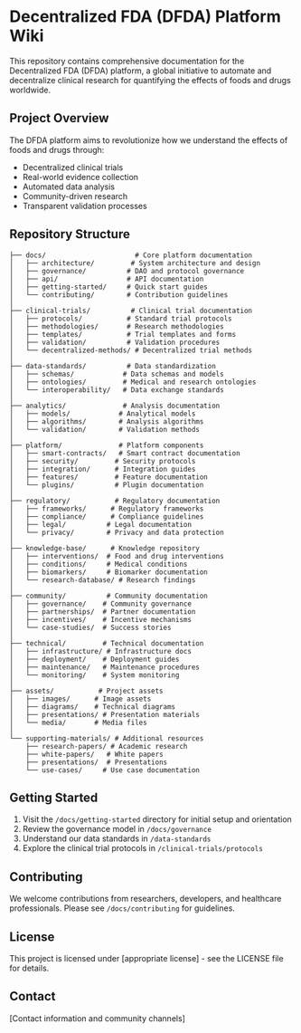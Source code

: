 # Decentralized FDA (DFDA) Platform Wiki

This repository contains comprehensive documentation for the Decentralized FDA (DFDA) platform, a global initiative to automate and decentralize clinical research for quantifying the effects of foods and drugs worldwide.

## Project Overview

The DFDA platform aims to revolutionize how we understand the effects of foods and drugs through:
- Decentralized clinical trials
- Real-world evidence collection
- Automated data analysis
- Community-driven research
- Transparent validation processes

## Repository Structure

```
├── docs/                      # Core platform documentation
│   ├── architecture/         # System architecture and design
│   ├── governance/          # DAO and protocol governance
│   ├── api/                 # API documentation
│   ├── getting-started/     # Quick start guides
│   └── contributing/        # Contribution guidelines
│
├── clinical-trials/          # Clinical trial documentation
│   ├── protocols/           # Standard trial protocols
│   ├── methodologies/       # Research methodologies
│   ├── templates/           # Trial templates and forms
│   ├── validation/          # Validation procedures
│   └── decentralized-methods/ # Decentralized trial methods
│
├── data-standards/          # Data standardization
│   ├── schemas/            # Data schemas and models
│   ├── ontologies/         # Medical and research ontologies
│   └── interoperability/   # Data exchange standards
│
├── analytics/              # Analysis documentation
│   ├── models/            # Analytical models
│   ├── algorithms/        # Analysis algorithms
│   └── validation/        # Validation methods
│
├── platform/              # Platform components
│   ├── smart-contracts/   # Smart contract documentation
│   ├── security/         # Security protocols
│   ├── integration/      # Integration guides
│   ├── features/         # Feature documentation
│   └── plugins/          # Plugin documentation
│
├── regulatory/           # Regulatory documentation
│   ├── frameworks/      # Regulatory frameworks
│   ├── compliance/      # Compliance guidelines
│   ├── legal/          # Legal documentation
│   └── privacy/        # Privacy and data protection
│
├── knowledge-base/      # Knowledge repository
│   ├── interventions/  # Food and drug interventions
│   ├── conditions/     # Medical conditions
│   ├── biomarkers/     # Biomarker documentation
│   └── research-database/ # Research findings
│
├── community/          # Community documentation
│   ├── governance/    # Community governance
│   ├── partnerships/  # Partner documentation
│   ├── incentives/    # Incentive mechanisms
│   └── case-studies/  # Success stories
│
├── technical/         # Technical documentation
│   ├── infrastructure/ # Infrastructure docs
│   ├── deployment/    # Deployment guides
│   ├── maintenance/   # Maintenance procedures
│   └── monitoring/    # System monitoring
│
├── assets/           # Project assets
│   ├── images/      # Image assets
│   ├── diagrams/    # Technical diagrams
│   ├── presentations/ # Presentation materials
│   └── media/       # Media files
│
└── supporting-materials/ # Additional resources
    ├── research-papers/ # Academic research
    ├── white-papers/   # White papers
    ├── presentations/  # Presentations
    └── use-cases/     # Use case documentation
```

## Getting Started

1. Visit the `/docs/getting-started` directory for initial setup and orientation
2. Review the governance model in `/docs/governance`
3. Understand our data standards in `/data-standards`
4. Explore the clinical trial protocols in `/clinical-trials/protocols`

## Contributing

We welcome contributions from researchers, developers, and healthcare professionals. Please see `/docs/contributing` for guidelines.

## License

This project is licensed under [appropriate license] - see the LICENSE file for details.

## Contact

[Contact information and community channels] 